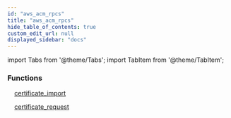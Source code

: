 ```yaml
---
id: "aws_acm_rpcs"
title: "aws_acm_rpcs"
hide_table_of_contents: true
custom_edit_url: null
displayed_sidebar: "docs"
---
```


import Tabs from '@theme/Tabs';
import TabItem from '@theme/TabItem';

<Tabs queryString="view">
  <TabItem value="components" label="Components" default>

### Functions
    [certificate_import](../../aws/tables/aws_acm_rpcs_import.CertificateImportRpc)

    [certificate_request](../../aws/tables/aws_acm_rpcs_request.CertificateRequestRpc)

</TabItem>
  <TabItem value="code-examples" label="Code examples">

</TabItem>
</Tabs>
